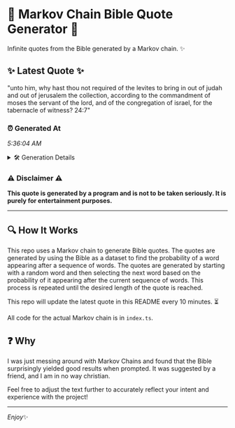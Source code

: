 # 📖 Markov Chain Bible Quote Generator 📖

Infinite quotes from the Bible generated by a Markov chain. ✨

## ✨ Latest Quote ✨
"unto him, why hast thou not required of the levites to bring in out of judah and out of jerusalem the collection, according to the commandment of moses the servant of the lord, and of the congregation of israel, for the tabernacle of witness? 24:7"

### ⏰ Generated At
*5:36:04 AM*

<details>
    <summary>🛠️ Generation Details</summary>
    <p>
        <strong>🌱 Seed:</strong> unto<br>
        <strong>🔄 Iterations:</strong> 44<br>
        <strong>📜 Context History:</strong><br>[ unto ]: him,<br>[ unto, him, ]: why<br>[ unto, him,, why ]: hast<br>[ unto, him,, why, hast ]: thou<br>[ unto, him,, why, hast, thou ]: not<br>[ unto, him,, why, hast, thou, not ]: required<br>[ him,, why, hast, thou, not, required ]: of<br>[ why, hast, thou, not, required, of ]: the<br>[ hast, thou, not, required, of, the ]: levites<br>[ thou, not, required, of, the, levites ]: to<br>[ not, required, of, the, levites, to ]: bring<br>[ required, of, the, levites, to, bring ]: in<br>[ of, the, levites, to, bring, in ]: out<br>[ the, levites, to, bring, in, out ]: of<br>[ levites, to, bring, in, out, of ]: judah<br>[ to, bring, in, out, of, judah ]: and<br>[ bring, in, out, of, judah, and ]: out<br>[ in, out, of, judah, and, out ]: of<br>[ out, of, judah, and, out, of ]: jerusalem<br>[ of, judah, and, out, of, jerusalem ]: the<br>[ judah, and, out, of, jerusalem, the ]: collection,<br>[ and, out, of, jerusalem, the, collection, ]: according<br>[ out, of, jerusalem, the, collection,, according ]: to<br>[ of, jerusalem, the, collection,, according, to ]: the<br>[ jerusalem, the, collection,, according, to, the ]: commandment<br>[ the, collection,, according, to, the, commandment ]: of<br>[ collection,, according, to, the, commandment, of ]: moses<br>[ according, to, the, commandment, of, moses ]: the<br>[ to, the, commandment, of, moses, the ]: servant<br>[ the, commandment, of, moses, the, servant ]: of<br>[ commandment, of, moses, the, servant, of ]: the<br>[ of, moses, the, servant, of, the ]: lord,<br>[ moses, the, servant, of, the, lord, ]: and<br>[ the, servant, of, the, lord,, and ]: of<br>[ servant, of, the, lord,, and, of ]: the<br>[ of, the, lord,, and, of, the ]: congregation<br>[ the, lord,, and, of, the, congregation ]: of<br>[ lord,, and, of, the, congregation, of ]: israel,<br>[ and, of, the, congregation, of, israel, ]: for<br>[ of, the, congregation, of, israel,, for ]: the<br>[ the, congregation, of, israel,, for, the ]: tabernacle<br>[ congregation, of, israel,, for, the, tabernacle ]: of<br>[ of, israel,, for, the, tabernacle, of ]: witness?<br>[ israel,, for, the, tabernacle, of, witness? ]: 24:7<br>
    </p>
</details>

### ⚠️ Disclaimer ⚠️
**This quote is generated by a program and is not to be taken seriously. It is purely for entertainment purposes.**

---

## 🔍 How It Works

This repo uses a Markov chain to generate Bible quotes. The quotes are generated by using the Bible as a dataset to find the probability of a word appearing after a sequence of words. The quotes are generated by starting with a random word and then selecting the next word based on the probability of it appearing after the current sequence of words. This process is repeated until the desired length of the quote is reached.

This repo will update the latest quote in this README every 10 minutes. ⏳

All code for the actual Markov chain is in `index.ts`.

## ❓ Why

I was just messing around with Markov Chains and found that the Bible surprisingly yielded good results when prompted. 
It was suggested by a friend, and I am in no way christian.

Feel free to adjust the text further to accurately reflect your intent and experience with the project!

---

*Enjoy*✨
